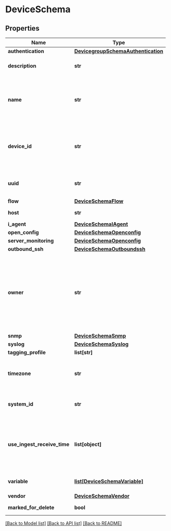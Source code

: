 # DeviceSchema

## Properties
Name | Type | Description | Notes
------------ | ------------- | ------------- | -------------
**authentication** | [**DevicegroupSchemaAuthentication**](DevicegroupSchemaAuthentication.md) |  | [optional] 
**description** | **str** | Description about the device | [optional] 
**name** | **str** | Name for the device. Should be of pattern [a-zA-Z][a-zA-Z0-9_-]* | [optional] 
**device_id** | **str** | Identifier for the device. Should be of pattern [a-zA-Z][a-zA-Z0-9_-]* | 
**uuid** | **str** | EMS: uuid of the EMS-advertised device | [optional] 
**flow** | [**DeviceSchemaFlow**](DeviceSchemaFlow.md) |  | [optional] 
**host** | **str** | Name or IP of the device | 
**i_agent** | [**DeviceSchemaIAgent**](DeviceSchemaIAgent.md) |  | [optional] 
**open_config** | [**DeviceSchemaOpenconfig**](DeviceSchemaOpenconfig.md) |  | [optional] 
**server_monitoring** | [**DeviceSchemaOpenconfig**](DeviceSchemaOpenconfig.md) |  | [optional] 
**outbound_ssh** | [**DeviceSchemaOutboundssh**](DeviceSchemaOutboundssh.md) |  | [optional] 
**owner** | **str** | Owner of the device: this is a read-only attribute and should not be added to the request payload, value if added will be discarded. | [optional] 
**snmp** | [**DeviceSchemaSnmp**](DeviceSchemaSnmp.md) |  | [optional] 
**syslog** | [**DeviceSchemaSyslog**](DeviceSchemaSyslog.md) |  | [optional] 
**tagging_profile** | **list[str]** |  | [optional] 
**timezone** | **str** | Timezone in the format +/-hh:mm, Example: -08:00 | [optional] 
**system_id** | **str** | ID which is sent in the JTI UDP messages | [optional] 
**use_ingest_receive_time** | **list[object]** | Enable using ingest receive time in formulas like elapsed-time and rate-of-change | [optional] 
**variable** | [**list[DeviceSchemaVariable]**](DeviceSchemaVariable.md) | Playbook variable configuration | [optional] 
**vendor** | [**DeviceSchemaVendor**](DeviceSchemaVendor.md) |  | [optional] 
**marked_for_delete** | **bool** | Mark device for deletion | [optional] 

[[Back to Model list]](../README.md#documentation-for-models) [[Back to API list]](../README.md#documentation-for-api-endpoints) [[Back to README]](../README.md)


